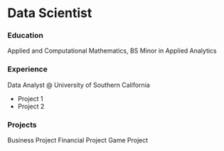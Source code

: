 # Data Scientist

### Education
Applied and Computational Mathematics, BS
Minor in Applied Analytics 

### Experience 

Data Analyst @ University of Southern California
- Project 1
- Project 2

### Projects

Business Project
Financial Project
Game Project
